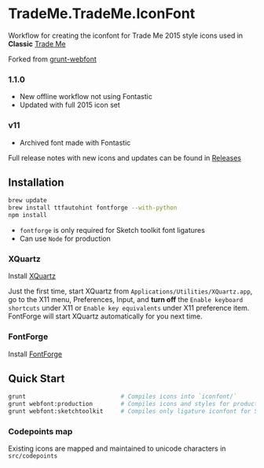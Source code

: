 # TradeMe.TradeMe.IconFont
Workflow for creating the iconfont for Trade Me 2015 style icons used in **Classic** [Trade Me](http://trademe.co.nz/)

Forked from [grunt-webfont](https://travis-ci.org/sapegin/grunt-webfont)

### 1.1.0
* New offline workflow not using Fontastic
* Updated with full 2015 icon set

### v11
* Archived font made with Fontastic

Full release notes with new icons and updates can be found in [Releases](http://github.com/jacoblapworth/trademe.trademe.iconfont/releases)

## Installation

```sh
brew update
brew install ttfautohint fontforge --with-python
npm install
```
* `fontforge` is only required for Sketch toolkit font ligatures
* Can use `Node` for production

### XQuartz
Install [XQuartz](http://xquartz.macosforge.org/)

Just the first time, start XQuartz from `Applications/Utilities/XQuartz.app`, go to the X11 menu, Preferences, Input, and **turn off** the `Enable keyboard shortcuts` under X11 or `Enable key equivalents` under X11 preference item. FontForge will start XQuartz automatically for you next time.

### FontForge
Install [FontForge](http://fontforge.github.io/en-US/downloads/mac/)

## Quick Start

```sh
grunt                           # Compiles icons into `iconfont/`
grunt webfont:production        # Compiles icons and styles for production
grunt webfont:sketchtoolkit     # Compiles only ligature iconfont for Sketch App
```
### Codepoints map
Existing icons are mapped and maintained to unicode characters in `src/codepoints`
